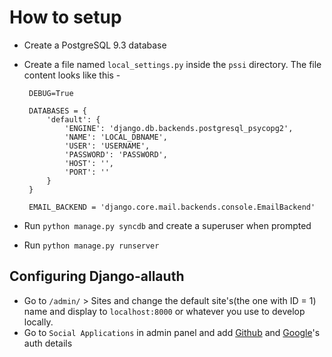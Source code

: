 How to setup
===

 - Create a PostgreSQL 9.3 database
 - Create a file named `local_settings.py` inside the `pssi` directory. The file content looks like this -

        DEBUG=True

        DATABASES = {
            'default': {
                'ENGINE': 'django.db.backends.postgresql_psycopg2',
                'NAME': 'LOCAL_DBNAME',
                'USER': 'USERNAME',
                'PASSWORD': 'PASSWORD',
                'HOST': '',
                'PORT': ''
            }
        }

        EMAIL_BACKEND = 'django.core.mail.backends.console.EmailBackend'

 - Run `python manage.py syncdb` and create a superuser when prompted

 - Run `python manage.py runserver`

Configuring Django-allauth
---

 - Go to `/admin/` > Sites and change the default site's(the one with ID = 1) name and display to `localhost:8000` or whatever you use to develop locally.
 - Go to `Social Applications` in admin panel and add [Github](http://django-allauth.readthedocs.org/en/latest/providers.html#github) and [Google](http://django-allauth.readthedocs.org/en/latest/providers.html#google)'s auth details
